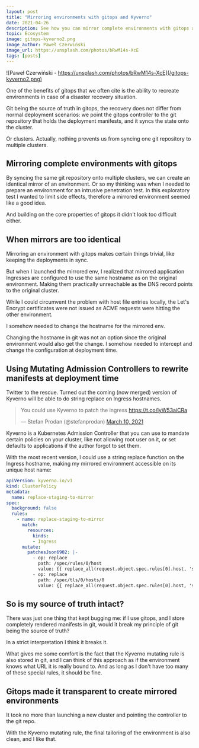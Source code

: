```yaml
---
layout: post
title: "Mirroring environments with gitops and Kyverno"
date: 2021-04-26
description: See how you can mirror complete environments with gitops and rewrite host names with Kyverno's mutating admission controllers.
topic: Ecosystem
image: gitops-kyverno2.png
image_author: Paweł Czerwiński
image_url: https://unsplash.com/photos/bRwM14s-XcE
tags: [posts]
---
```


![Paweł Czerwiński - https://unsplash.com/photos/bRwM14s-XcE](/gitops-kyverno2.png)


One of the benefits of gitops that we often cite is the ability to recreate environments in case of a disaster recovery situation.

Git being the source of truth in gitops, the recovery does not differ from normal deployment scenarios: we point the gitops controller to the 
git repository that holds the deployment manifests, and it syncs the state onto the cluster.

Or clusters. Actually, nothing prevents us from syncing one git repository to multiple clusters.

## Mirroring complete environments with gitops

By syncing the same git repository onto multiple clusters, we can create an identical mirror of an environment.
Or so my thinking was when I needed to prepare an environment for an intrusive penetration test. In this exploratory test I wanted to limit
side effects, therefore a mirrored environment seemed like a good idea.

And building on the core properties of gitops it didn't look too difficult either.

## When mirrors are too identical

Mirroring an environment with gitops makes certain things trivial, like keeping the deployments in sync.

But when I launched the mirrored env, I realized that mirrored application Ingresses are configured to use the same hostname as on the original environment.
Making them practically unreachable as the DNS record points to the original cluster.

While I could circumvent the problem with host file entries locally, the Let's Encrypt certificates were not issued as ACME requests were hitting the other environment.

I somehow needed to change the hostname for the mirrored env.

Changing the hostname in git was not an option since the original environment would also get the change.
I somehow needed to intercept and change the configuration at deployment time.

## Using Mutating Admission Controllers to rewrite manifests at deployment time

Twitter to the rescue. Turned out the coming (now merged) version of Kyverno will be able to do string replace on Ingress hostnames.

<blockquote class="twitter-tweet"><p lang="en" dir="ltr">You could use Kyverno to patch the ingress <a href="https://t.co/lyW53aiCRa">https://t.co/lyW53aiCRa</a></p>&mdash; Stefan Prodan (@stefanprodan) <a href="https://twitter.com/stefanprodan/status/1369619082379726852?ref_src=twsrc%5Etfw">March 10, 2021</a></blockquote> <script async src="https://platform.twitter.com/widgets.js" charset="utf-8"></script> 

Kyverno is a Kubernetes Admission Controller that you can use to mandate certain policies on your cluster, like not allowing root user on it, 
or set defaults to applications if the author forgot to set them. 

With the most recent version, I could use a string replace function on the Ingress hostname, making my mirrored environment accessible on its unique host name:

```yaml
apiVersion: kyverno.io/v1
kind: ClusterPolicy
metadata:
  name: replace-staging-to-mirror
spec:
  background: false
  rules:
    - name: replace-staging-to-mirror
      match:
        resources:
          kinds:
          - Ingress
      mutate:
        patchesJson6902: |-
          - op: replace
            path: /spec/rules/0/host
            value: {{ replace_all(request.object.spec.rules[0].host, 'staging.mycompany.com', 'mirror.mycompany.com') }}
          - op: replace
            path: /spec/tls/0/hosts/0
            value: {{ replace_all(request.object.spec.rules[0].host, 'staging.mycompany.com', 'mirror.mycompany.com') }}
```

## So is my source of truth intact?

There was just one thing that kept bugging me: if I use gitops, and I store completely rendered manifests in git, would it break my principle of git being the source of truth?

In a strict interpretation I think it breaks it.

What gives me some comfort is the fact that the Kyverno mutating rule is also stored in git, 
and I can think of this approach as if the environment knows what URL it is really bound to. And as long as I don't have too many of these special rules, it should be fine.

## Gitops made it transparent to create mirrored environments

It took no more than launching a new cluster and pointing the controller to the git repo.

With the Kyverno mutating rule, the final tailoring of the environment is also clean, and I like that.
